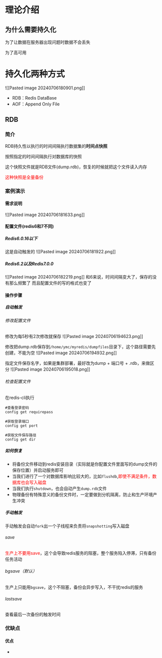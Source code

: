 # 理论介绍
## 为什么需要持久化
为了让数据在服务器出现问题时数据不会丢失

为了高可用

# 持久化两种方式
![[Pasted image 20240706180901.png]]

* RDB：Redis DataBase
* AOF：Append Only File

## RDB
### 简介
RDB持久性以执行的时间间隔执行数据集的**时间点快照**

按照指定的时间间隔执行对数据库的快照

这个快照文件就是RDB文件(dump.rdb)，恢复的时候就把这个文件读入内存

<span style="color:rgb(255, 0, 0)">这种快照是全量备份</span> 

### 案例演示
#### 需求说明
![[Pasted image 20240706181633.png]]
#### 配置文件(redis6和7不同)
##### Redis6.0.16以下
这是自动触发的
![[Pasted image 20240706181922.png]]

##### Redis6.2以及Redis7.0.0
![[Pasted image 20240706182219.png]]
和6来说，时间间隔变大了，保存的没有那么频繁了
而且配置文件的写的格式也变了

#### 操作步骤
##### 自动触发
###### 修改配置文件
修改为每5秒有2次修改就保存
![[Pasted image 20240706194623.png]]

修改把dump.rdb保存到`/home/ymc/myredis/dumpfiles`目录下，这个路径需要先创建，不能为空
![[Pasted image 20240706194932.png]]

指定文件保存名字，如果是集群部署，最好改为dump + 端口号 + .rdb，来做区分
![[Pasted image 20240706195018.png]]

###### 检查配置文件
在redis-cli执行
```
#查看登录密码
config get requirepass
```

```
#获取登录端口
config get port
```

```
#获取文件保存路径
config get dir 
```

##### 如何恢复
* 将备份文件移动到redis安装目录（实际就是你配置文件里面写的dump文件的保存位置）并启动服务即可
* 当我们进行了一个对数据库影响比较大的，比如`flushdb`,<span style="color:rgb(255, 0, 0)">即使不满足条件，数据库也会写入磁盘</span>
* 当我们执行`shutdown`，也会自动产生`dump.rdb`文件
* 物理备份有特殊意义的备份文件时，一定要做到分机隔离，防止和生产环境产生冲突
##### 手动触发
手动触发会自动`fork`出一个子线程来负责将`snapshotting`写入磁盘
###### save
<span style="color:rgb(255, 0, 0)">生产上不要用save</span>，这个会导致redis服务的阻塞，整个服务陷入停滞，只有备份任务活动
###### bgsave（默认）
生产上只能用`bgsave`，这个不阻塞，备份会异步写入，不干扰redis的服务

###### lastsave
查看最后一次备份的触发时间

### 优缺点
#### 优点
* 